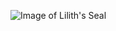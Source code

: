 ![Image of Lilith's Seal](https://encrypted-tbn0.gstatic.com/images?q=tbn:ANd9GcQUPrvmwOXPTzp4XY3qRk8MfrY0dj2735cK0aS-DGBgh-1ZC6eOF1RcjA)
